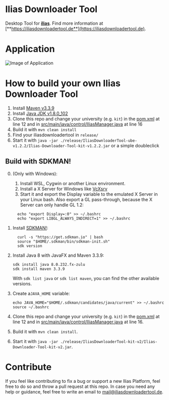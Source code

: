Ilias Downloader Tool
===================

Desktop Tool for [**ilias**](https://www.ilias.de/). Find more information at [**https://iliasdownloadertool.de**](https://iliasdownloadertool.de).


Application
===================

![Image of Application](https://iliasdownloadertool.de/static/img/screenshot.png)


How to build your own Ilias Downloader Tool
================

1. Install [Maven v3.3.9](https://maven.apache.org/download.cgi)
2. Install [Java JDK v1.8.0_102](http://www.oracle.com/technetwork/java/javase/downloads/jdk8-downloads-2133151.html)
3. Clone this repo and change your university (e.g. `kit`) in the [pom.xml](https://github.com/DeOldSax/iliasDownloaderTool/blob/develop/pom.xml#L12) at line 12 and in [src/main/java/control/IliasManager.java](https://github.com/DeOldSax/iliasDownloaderTool/blob/develop/src/main/java/control/IliasManager.java#L16) at line 16
4. Build it with ```mvn clean install```
5. Find your iliasdownloadertool in ```release/```
6. Start it with `java -jar ./release/IliasDownloaderTool-ube-v1.2.2/Ilias-Downloader-Tool-kit-v1.2.2.jar` or a simple doubleclick


Build with SDKMAN!
------------------
0. (Only with Windows):

    1. Install WSL, Cygwin or another Linux environment.
    2. Install a X Server for Windows like [VcXsrv](https://sourceforge.net/projects/vcxsrv/)
    3. Start it and export the Display variable to the emulated X Server in your Linux bash.
    Also export a GL pass-through, because the X Server can only handle GL 1.2: 
    ```shell
      echo "export Display=:0" >> ~/.bashrc
      echo "export LIBGL_ALWAYS_INDIRECT=1" >> ~/.bashrc
    ```   
1. Install [SDKMAN!](https://sdkman.io/install):
    ```shell
      curl -s "https://get.sdkman.io" | bash
      source "$HOME/.sdkman/bin/sdkman-init.sh"
      sdk version
    ```
2. Install Java 8 with JavaFX and Maven 3.3.9:
    ```shell
   sdk install java 8.0.232.fx-zulu
   sdk install maven 3.3.9
    ```
   With `sdk list java` or `sdk list maven`, you can find the other available versions.
3. Create a`JAVA_HOME` variable:
    ```shell
   echo JAVA_HOME="$HOME/.sdkman/candidates/java/current" >> ~/.bashrc
   source ~/.bashrc
    ```
4.  Clone this repo and change your university (e.g. `kit`) in the [pom.xml](https://github.com/DeOldSax/iliasDownloaderTool/blob/develop/pom.xml#L12) at line 12 and in [src/main/java/control/IliasManager.java](https://github.com/DeOldSax/iliasDownloaderTool/blob/develop/src/main/java/control/IliasManager.java#L16) at line 16.
5. Build it with `mvn clean install`.
6. Start it with `java -jar ./release/IliasDownloaderTool-kit-v2/Ilias-Downloader-Tool-kit-v2.jar`.


Contribute
================
If you feel like contributing to fix a bug or support a new Ilias Platform, feel free to do so and throw a pull request at this repo.
In case you need any help or guidance, feel free to write an email to mail@iliasdownloadertool.de.
